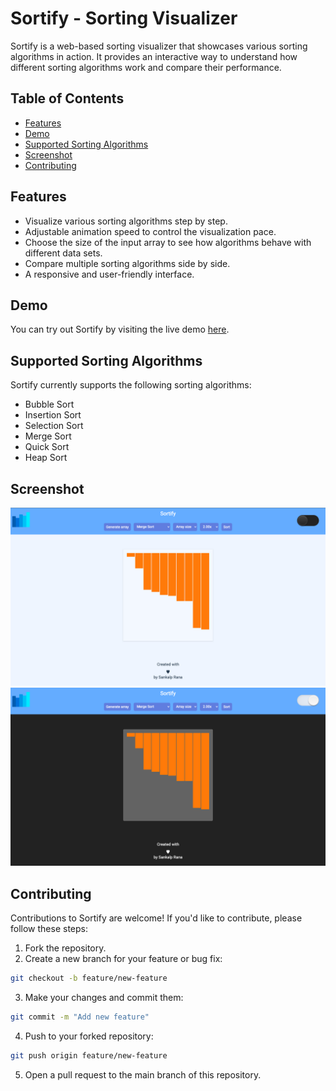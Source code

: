 # Sortify - Sorting Visualizer

Sortify is a web-based sorting visualizer that showcases various sorting algorithms in action. It provides an interactive way to understand how different sorting algorithms work and compare their performance.

## Table of Contents

- [Features](#features)
- [Demo](#demo)
- [Supported Sorting Algorithms](#supported-sorting-algorithms)
- [Screenshot](#screenshot)
- [Contributing](#contributing)

## Features

- Visualize various sorting algorithms step by step.
- Adjustable animation speed to control the visualization pace.
- Choose the size of the input array to see how algorithms behave with different data sets.
- Compare multiple sorting algorithms side by side.
- A responsive and user-friendly interface.

## Demo

You can try out Sortify by visiting the live demo [here](https://sankalprana-sortify.onrender.com).

## Supported Sorting Algorithms

Sortify currently supports the following sorting algorithms:

- Bubble Sort
- Insertion Sort
- Selection Sort
- Merge Sort
- Quick Sort
- Heap Sort 

## Screenshot

![Project Screenshot](/Images/sc1.png)
![Project Screenshot](/Images/sc2.png)

## Contributing

Contributions to Sortify are welcome! If you'd like to contribute, please follow these steps:

1) Fork the repository.
2) Create a new branch for your feature or bug fix: 
```bash
git checkout -b feature/new-feature
```
3) Make your changes and commit them: 
```bash
git commit -m "Add new feature"
```
4) Push to your forked repository: 
```bash
git push origin feature/new-feature
```
5) Open a pull request to the main branch of this repository.
